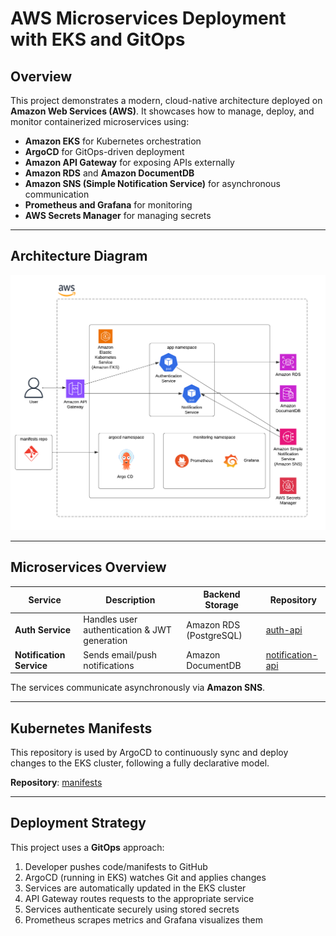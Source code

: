 # AWS Microservices Deployment with EKS and GitOps
## Overview

This project demonstrates a modern, cloud-native architecture deployed on **Amazon Web Services (AWS)**. It showcases how to manage, deploy, and monitor containerized microservices using:

- **Amazon EKS** for Kubernetes orchestration
- **ArgoCD** for GitOps-driven deployment
- **Amazon API Gateway** for exposing APIs externally
- **Amazon RDS** and **Amazon DocumentDB**
- **Amazon SNS (Simple Notification Service)** for asynchronous communication
- **Prometheus and Grafana** for monitoring
- **AWS Secrets Manager** for managing secrets

---

## Architecture Diagram
![lucidchart diagram](./architecture.png)

---

## Microservices Overview

| Service              | Description                                      | Backend Storage           | Repository                                              |
|----------------------|--------------------------------------------------|----------------------------|----------------------------------------------------------|
| **Auth Service**      | Handles user authentication & JWT generation     | Amazon RDS (PostgreSQL)    | [auth-api](https://github.com/eyadarouaz/auth-api)       |
| **Notification Service** | Sends email/push notifications                  | Amazon DocumentDB          | [notification-api](https://github.com/eyadarouaz/notification-api) |


The services communicate asynchronously via **Amazon SNS**.

---

## Kubernetes Manifests

This repository is used by ArgoCD to continuously sync and deploy changes to the EKS cluster, following a fully declarative model.

**Repository**: [manifests](https://github.com/eyadarouaz/manifests-auth-app)

---

## Deployment Strategy

This project uses a **GitOps** approach:

1. Developer pushes code/manifests to GitHub
2. ArgoCD (running in EKS) watches Git and applies changes
3. Services are automatically updated in the EKS cluster
4. API Gateway routes requests to the appropriate service
5. Services authenticate securely using stored secrets
6. Prometheus scrapes metrics and Grafana visualizes them
   
